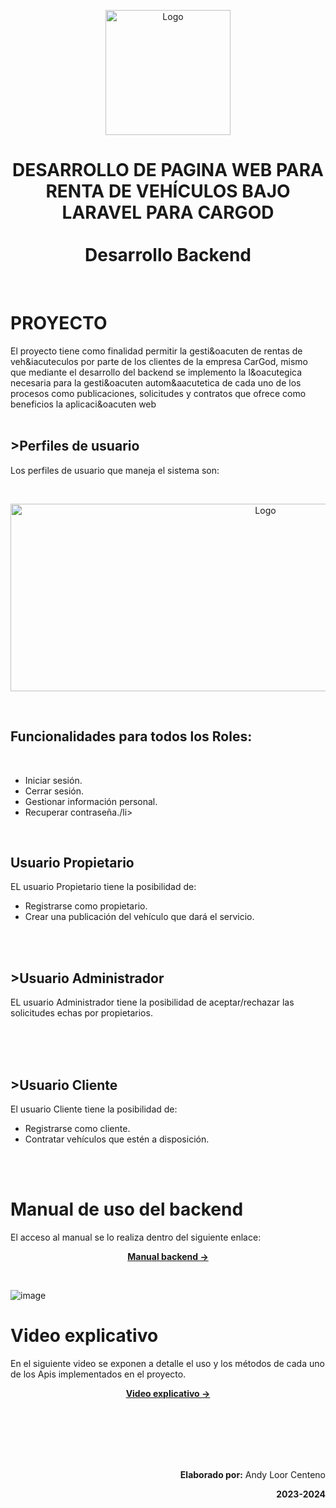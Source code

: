 <p align="center">
    <a>
        <img src="https://res.cloudinary.com/db8fwxjlc/image/upload/v1707367548/readme/cargod_pcvhem.png" alt="Logo" width="200" height="200">
    </a>
    <br>
 </p>
<h1 align="center">
    DESARROLLO DE PAGINA WEB PARA RENTA DE VEH&IacuteCULOS BAJO LARAVEL PARA CARGOD <br><br>Desarrollo Backend
</h1>
<br>


<h1>PROYECTO</h1>

El  proyecto tiene como finalidad permitir la gesti&oacuten de rentas de veh&iacuteculos por parte de los clientes de la empresa CarGod, mismo que mediante el desarrollo del backend se implemento la l&oacutegica necesaria para la gesti&oacuten autom&aacutetica de cada uno de los procesos como publicaciones, solicitudes y contratos  que ofrece como beneficios la aplicaci&oacuten web  
<br>

<h2>>Perfiles de usuario</h2>

Los perfiles de usuario que maneja el sistema son: 

<br>
<p align="center">
    <a>
        <img src="https://res.cloudinary.com/db8fwxjlc/image/upload/v1707523763/readme/rol_jrvazh.png" alt="Logo" width="800"  height="300">
    </a>
 </p>
<br>



<h2>Funcionalidades para todos los Roles:</h2>

<br>
<ul>
    <li>Iniciar sesión.</li>
    <li>Cerrar sesión.</li>
    <li>Gestionar información personal.</li>
    <li>Recuperar contraseña./li>
</ul>


<br>

<h2>Usuario Propietario</h2>

EL usuario Propietario tiene la posibilidad de:

 <ul>
    <li>Registrarse como propietario.</li>
    <li>Crear una publicación del vehículo que dará el servicio.</li>
</ul>

<br>
<br>


<h2>>Usuario Administrador</h2>

EL usuario Administrador tiene la posibilidad de aceptar/rechazar las solicitudes echas por propietarios.

<br>
<br>
<br>


<h2>>Usuario Cliente </h2>


El usuario Cliente tiene la posibilidad de:

 <ul>
    <li>Registrarse como cliente.</li>
    <li>Contratar vehículos que estén a disposición.</li>
</ul>


<br>
<br>

<h1> Manual de uso del backend</h1>
El acceso al manual se lo realiza dentro del siguiente enlace:


<br>
<p align="center"><a href="https://cargod-cb38f5c42af3.herokuapp.com/public/api/documentation" target="_blank"><strong>Manual backend -></strong></a></p>
<br>

![image](https://res.cloudinary.com/db8fwxjlc/image/upload/v1707525333/readme/swagger_dmdmg2.png)

<h1>Video explicativo</h1>
En el siguiente video se exponen a detalle el uso y los métodos de cada uno de los Apis implementados en el proyecto.

<br>
<p align="center"><a href="https://www.youtube.com/watch?v=vYlE1vdvFXg&t=45s" target="_blank"><strong>Video explicativo -></strong></a></p>

<br>
<br>
<br>
<br>
<br>
<p align="right"><b>Elaborado por:</b> Andy Loor Centeno</p>
<p align="right"><b>2023-2024</b></p>
<br>
